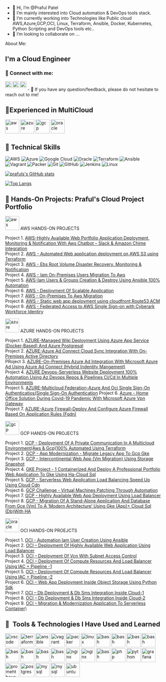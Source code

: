 - 👋 Hi, I’m @Praful Patel
- 👀 I’m mainly interested into Cloud automation & DevOps tools stack.
- 🌱 I’m currently working into Technologies like Public cloud AWS,Azure,GCP,OCI, Linux, Terraform, Ansible, Docker, Kubernetes, Python Scripting and DevOps tools etc..
- 💞️ I’m looking to collaborate on ...

About Me:
##  I'm a Cloud Engineer 

### 🤝 Connect with me:
<a href="https://www.linkedin.com/in/prafulpatel16/"><img align="left" src="https://cdn.jsdelivr.net/gh/devicons/devicon/icons/linkedin/linkedin-original.svg" alt="praful |LinkedIn" width="21px"/></a>
<a href="https://medium.com/@prafulpatel16/"><img align="left" src="https://raw.githubusercontent.com/yushi1007/yushi1007/main/images/medium.svg" alt="Yu Shi | Medium" width="21px"/></a>
<a href="https://youtube.com/@prafulpatel16/"><img align="left" src="https://raw.githubusercontent.com/yushi1007/yushi1007/main/images/instagram.svg" alt="Yu Shi | Instagram" width="21px"/></a>


</br>
- 💬 If you have any question/feedback, please do not hesitate to reach out to me!

                                                    
  
<!---
prafulpatel16/prafulpatel16 is a ✨ special ✨ repository because its `README.md` (this file) appears on your GitHub profile.
You can click the Preview link to take a look at your changes.
--->

  

## 🚀Experienced in MultiCloud
<p align="left">
<img src="https://cdn.jsdelivr.net/gh/devicons/devicon/icons/amazonwebservices/amazonwebservices-original.svg" alt="aws" width="45" height="45" />
<img src="https://cdn.jsdelivr.net/gh/devicons/devicon/icons/azure/azure-original.svg" alt="azure" width="45" height="45"/>
<img src="https://cdn.jsdelivr.net/gh/devicons/devicon/icons/googlecloud/googlecloud-original.svg" alt="gcp"width="45" height="45" />
<img src="https://cdn.jsdelivr.net/gh/devicons/devicon/icons/oracle/oracle-original.svg" alt="oracle" width="45" height="45" />


## 💼 Technical Skills

![AWS](https://img.shields.io/badge/AWS-%23FF9900.svg?style=for-the-badge&logo=amazon-aws&logoColor=white)
![Azure](https://img.shields.io/badge/azure-%230072C6.svg?style=for-the-badge&logo=microsoftazure&logoColor=white)
![Google Cloud](https://img.shields.io/badge/GoogleCloud-%234285F4.svg?style=for-the-badge&logo=google-cloud&logoColor=white)
![Oracle](https://img.shields.io/badge/Oracle-F80000?style=for-the-badge&logo=oracle&logoColor=white)
![Terraform](https://img.shields.io/badge/terraform-%235835CC.svg?style=for-the-badge&logo=terraform&logoColor=white)
![Ansible](https://img.shields.io/badge/ansible-%231A1918.svg?style=for-the-badge&logo=ansible&logoColor=white)
![Vagrant](https://img.shields.io/badge/vagrant-%231563FF.svg?style=for-the-badge&logo=vagrant&logoColor=white)
![Packer](https://img.shields.io/badge/packer-%23E7EEF0.svg?style=for-the-badge&logo=packer&logoColor=%2302A8EF)
![Git](https://img.shields.io/badge/git-%23F05033.svg?style=for-the-badge&logo=git&logoColor=white)
![GitHub](https://img.shields.io/badge/github-%23121011.svg?style=for-the-badge&logo=github&logoColor=white)
![Jenkins](https://img.shields.io/badge/jenkins-%232C5263.svg?style=for-the-badge&logo=jenkins&logoColor=white)
![Linux](https://img.shields.io/badge/Linux-FCC624?style=for-the-badge&logo=linux&logoColor=black)
 
  
</p>

[![prafuls's GitHub stats](https://github-readme-stats.vercel.app/api?username=prafulpatel16&show_icons=true&theme=radical)](https://github.com/prafulpatel16/github-readme-stats)


[![Top Langs](https://github-readme-stats.vercel.app/api/top-langs/?username=prafulpatel16&layout=compact)](https://github.com/anuraghazra/github-readme-stats)


 
 ## 📝 Hands-On Projects: Praful's Cloud Project Portfolio
 
 <img src="https://cdn.jsdelivr.net/gh/devicons/devicon/icons/amazonwebservices/amazonwebservices-original.svg" alt="aws" width="45" height="45" /> AWS HANDS-ON PROJECTS

Project 1. [AWS-Highly Available Web Portfolio Application Deployment, Monitoring & Notification With Aws Chatbot – Slack & Amazon Chime Integration](https://drive.google.com/file/d/1RzwsjKQ4QFtfsbVPKvgEeI3qBY19f73t/view)\
Project 2. [AWS - Automated Web application deployment on AWS S3 using Terraform](https://drive.google.com/file/d/1uJSJRIWMwwCwsIiwMqYXjZLxfpnj98w6/view?usp=share_link)\
Project 3. [AWS - Ebs Root Volume Disaster Recovery, Monitoring & Notification](https://medium.com/@prafulpatel16/%C3%B8-aws-challenge-project-74d11f5b1ddd)\
Project 4. [AWS - Iam On-Premises Users Migration To Aws](https://drive.google.com/file/d/1WCyHfu67pPabsZxZs33askrTkvW91TNt/view)\
Project 5. [AWS-Iam Users & Groups Creation & Destroy Using Ansible 100% Automation](https://medium.com/@prafulpatel16/aws-ansible-automation-project-challenge-aws-iam-users-group-creation-destroy-using-ansible-46da85963a3)\
Project 6. [AWS - Deployment Of Scalable Application](https://drive.google.com/file/d/1BRpy3KUuCyPMXY7FsCAugcf1Po7NcGX9/view)\
Project 7. [AWS - On-Premises To Aws Migration](https://drive.google.com/file/d/1tCAYTFOsJ3TrpV-Qoq1daY5JjfWZqAMz/view)\
Project 8. [AWS - Static web app deployment using cloudfront,Route53,ACM](https://drive.google.com/file/d/1AwO6VflQ8urkeWFqV4hAhwaIapHhouwN/view?usp=share_link)\
Project 9. [AWS - Federated Access to AWS Single Sign-on with Cyberark Workforce Identiry ](https://drive.google.com/file/d/1AwO6VflQ8urkeWFqV4hAhwaIapHhouwN/view?usp=share_link)
 
  
<img src="https://cdn.jsdelivr.net/gh/devicons/devicon/icons/azure/azure-original.svg" alt="azure" width="45" height="45"/> AZURE HANDS-ON PROJECTS

Project 1. [AZURE-Managed Wiki Deployment Using Azure App Service (Docker-Based) And Azure Postgresql](https://medium.com/@prafulpatel16/azure-app-managed-wiki-deployment-using-azure-app-service-docker-based-and-azure-postgresql-5720355ca80e)\
Project 2. [AZURE-Azure Ad Connect Cloud Sync Integration With On-Premises Active Directory](https://medium.com/@prafulpatel16/azure-ad-connect-cloud-sync-azure-ad-connect-cloud-sync-integration-with-on-premises-active-d969ab84d398)\
PRoject 3. [AZURE-On-Premises Azure Ad Integration With Microsoft Azure Ad Using Azure Ad Connect
(Hybrid Indentity Mangement)
](https://medium.com/@prafulpatel16/azure-project-1-azure-ad-integration-with-microsfot-azure-ad-using-azure-ad-connect-d63ce003a803)\
Project 4. [AZURE Devops-Serverless Website Deployment 100% Automation Using Az Devops Repos & Pipelines Ci/Cd In Multiple Environments](https://drive.google.com/file/d/1FFv6lc1I6pfY-hGwjFZF3y2mFmMbObzW/view)\
Project 5. [AZURE-Multicloud Federation-Azure And Oci Single Sign-On Authenticatios(Single Sign-On Authentication](https://medium.com/@prafulpatel16/project-title-azure-project-2-a7af5a730bfc)
Project 6. [Azure - Home Office Solution During Covid-19 Pandemic With Microsoft Azure Vpn Gateway ](https://drive.google.com/file/d/1syr1Qbj_ZqarLqg3dLIC2fH3ofB5HFYc/view)\
Project 7. [AZURE-Azure Firewall–Deploy And Configure Azure Firewall Based On Application Rules (Fqdn)](https://drive.google.com/file/d/1aJtcpNHk7o8NmyHcG-eJAUqibEVXEiyn/view?usp=sharing)


<img src="https://cdn.jsdelivr.net/gh/devicons/devicon/icons/googlecloud/googlecloud-original.svg" alt="gcp" width="45" height="45" /> GCP HANDS-ON PROJECTS


Project 1. [GCP - Deployment Of A Private Communication In A Multicloud Environment(Aws & Gcp)100% Automated Using Terraform ](https://drive.google.com/file/d/1pCFQqHT21UfTiWEcz5VK6pxsFhgdduC6/view)\
Project 2. [GCP - App Modernization - Migrate Legacy App To Gcp Gke](https://drive.google.com/file/d/1DG-gtgKE1BvdJbtPzOk8DDkSLWT2DFcb/view)\
Project 3. [GCP - Intercontinental Web App (Vm Migration) Using Storage Snapshot](https://drive.google.com/file/d/1CKlnVEEZmH9utsu2TvB3t_lMD-VpTJF2/view)\
Project 4. [GKE Project - 1 Containerized And Deploy A Professional Portfolio Web Application To Gke Using Ha-Cloud Sql](https://drive.google.com/file/d/1wFRktfqYFru5dgbUaRLV1tOVqPVXQN2n/view)\
Project 5. [GCP - Serverless Web Application Load Balancing Speed Up Using Cloud Cdn](https://drive.google.com/file/d/1ViiF95otUz217C19M4-161_pt5Hlm15N/view)\
Project 6. [GCP Challenge - Virtual Machines Patching Through Automation](https://drive.google.com/file/d/1P7nQyVGB4SVY55QJ1RdipOiNOZ4jmwGL/view)\
Project 7. [GCP - Highly Available Web App Deployment Using Load Balancer](https://drive.google.com/file/d/1n4qZD-9K6PwZWLgUYT69Wmsg736w790U/view)\
Project 8. [GCP - Migration Of A Stand-Alone Application And Database From Gce (Vm) To A ‘Modern Architecture’ Using Gke (App)+ Cloud Sql (Db)With HA](https://drive.google.com/file/d/1qgw2kz-6wxpzxt9ubcjt4ell7kc_v5mt/view)


<img src="https://cdn.jsdelivr.net/gh/devicons/devicon/icons/oracle/oracle-original.svg" alt="oracle" width="45" height="45" /> OCI HANDS-ON PROEJCTS

Project 1. [OCI - Automation Iam User Creation Using Ansible](https://drive.google.com/file/d/1Wa38GfQH_vijOzN_7o7K55f-ttJwVwD7/view?usp=share_link)\
Project 2. [OCI – Deployment Of Highly Available Web Application Using Load Balancer ](https://drive.google.com/file/d/1DxWXgiZhm1VYSlhL8jPIMv2sGHIl9ypD/view?usp=share_link)\
Project 3. [OCI – Deployment Of Vcn With Subnet Access Control  ](https://drive.google.com/file/d/1nPIpLgIX1tUI7hHpnaIhhw7SLpFxafza/view?usp=share_link)\
Project 4. [OCI – Deployment Of Compute Resources And Load Balancer Using IAC + Pipeline -1  ](https://drive.google.com/file/d/1wnGEm378plG8Oxe21EeLXjJP_Vp0TVEU/view?usp=share_link)\
Project 5. [OCI – Deployment Of Compute Resources And Load Balancer Using IAC + Pipeline -2  ](https://drive.google.com/file/d/1U7M-d9-Cv3RXrkWmLvEe5Lk5mb3AlTe1/view?usp=share_link)\
Project 6. [OCI – Web App Deployment Inside Object Storage Using Python Sdk](https://drive.google.com/file/d/1LZVH4Lf7Zu8Z6KuVIPNlgt3vnogrQvyO/view?usp=share_link)\
Project 7. [OCI – Db Deployment & Db Sms Integration Inside Cloud-1](https://drive.google.com/file/d/1iz0TTmyQcr-yR_ejLHTc0JDT5rFfhUR7/view?usp=share_link)\
Project 8. [OCI – Db Deployment & Db Sms Integration Inside Cloud-2](https://drive.google.com/file/d/1iz0TTmyQcr-yR_ejLHTc0JDT5rFfhUR7/view?usp=share_link)\
Project 9. [OCI – Migration & Modernization Application To Serverless Container](https://drive.google.com/file/d/1fAJs4HGbdLtt0jqvl5dYYvPkvtRzDDpi/view?usp=share_link)\


<h2> 🚀 &nbsp;Tools & Technologies I Have Used and Learned</h2>
<p align="left">
<img src="https://cdn.jsdelivr.net/gh/devicons/devicon/icons/vscode/vscode-original.svg" alt="vscode" width="45" height="45"/>
<img src="https://cdn.jsdelivr.net/gh/devicons/devicon/icons/terraform/terraform-original-wordmark.svg" alt="terraform" width="45" height="45"/>
<img src="https://cdn.jsdelivr.net/gh/devicons/devicon/icons/ansible/ansible-original-wordmark.svg"alt="ansible" width="45" height="45" />
<img src="https://cdn.jsdelivr.net/gh/devicons/devicon/icons/vagrant/vagrant-original.svg"alt="vagrant" width="45" height="45" />
<img src="https://cdn.jsdelivr.net/gh/devicons/devicon/icons/packer/packer-original-wordmark.svg" alt="packer" width="45" height="45" />
 <img src="https://cdn.jsdelivr.net/gh/devicons/devicon/icons/linux/linux-original.svg" alt="linux" width="45" height="45" />
 <img src="https://cdn.jsdelivr.net/gh/devicons/devicon/icons/git/git-original.svg" alt="bash" width="45" height="45"/>
<img src="https://cdn.jsdelivr.net/gh/devicons/devicon/icons/github/github-original-wordmark.svg" alt="bash" width="45" height="45"/>
<img src="https://cdn.jsdelivr.net/gh/devicons/devicon/icons/jenkins/jenkins-original.svg" alt="bash" width="45" height="45" />
<img src="https://cdn.jsdelivr.net/gh/devicons/devicon/icons/circleci/circleci-plain-wordmark.svg" alt="bash" width="45" height="45"/>
<img src="https://cdn.jsdelivr.net/gh/devicons/devicon/icons/gitlab/gitlab-original-wordmark.svg" alt="bash" width="45" height="45"/>
<img src="https://cdn.jsdelivr.net/gh/devicons/devicon/icons/docker/docker-original-wordmark.svg" alt="bash" width="45" height="45"/>
<img src="https://cdn.jsdelivr.net/gh/devicons/devicon/icons/kubernetes/kubernetes-plain-wordmark.svg" alt="bash" width="45" height="45"/>
<img src="https://cdn.jsdelivr.net/gh/devicons/devicon/icons/apache/apache-original-wordmark.svg" alt="bash" width="45" height="45" />
<img src="https://cdn.jsdelivr.net/gh/devicons/devicon/icons/nginx/nginx-original.svg" alt="nginx" width="45" height="45" />
<img src="https://cdn.jsdelivr.net/gh/devicons/devicon/icons/tomcat/tomcat-original-wordmark.svg" alt="nginx" width="45" height="45"/>
 <img src="https://cdn.jsdelivr.net/gh/devicons/devicon/icons/bash/bash-original.svg" alt="bash" width="45" height="45"/>
<img src="https://cdn.jsdelivr.net/gh/devicons/devicon/icons/php/php-original.svg" alt="php" width="45" height="45"/>
<img src="https://cdn.jsdelivr.net/gh/devicons/devicon/icons/python/python-original.svg" alt="python" width="45" height="45" />
<img src="https://cdn.jsdelivr.net/gh/devicons/devicon/icons/grafana/grafana-original-wordmark.svg" alt="grafana" width="45" height="45" />
<img src="https://cdn.jsdelivr.net/gh/devicons/devicon/icons/prometheus/prometheus-original-wordmark.svg" alt="promehtheus" width="45" height="45"/>
<img src="https://cdn.jsdelivr.net/gh/devicons/devicon/icons/postgresql/postgresql-original-wordmark.svg" alt="postgres" width="45" height="45"/>
<img src="https://cdn.jsdelivr.net/gh/devicons/devicon/icons/mysql/mysql-original-wordmark.svg" alt="mysql" width="45" height="45" />
<img src="https://cdn.jsdelivr.net/gh/devicons/devicon/icons/putty/putty-original.svg"  alt="mysql" width="45" height="45"/>
<img src="https://cdn.jsdelivr.net/gh/devicons/devicon/icons/ubuntu/ubuntu-plain-wordmark.svg"  alt="ubuntu" width="45" height="45" />

